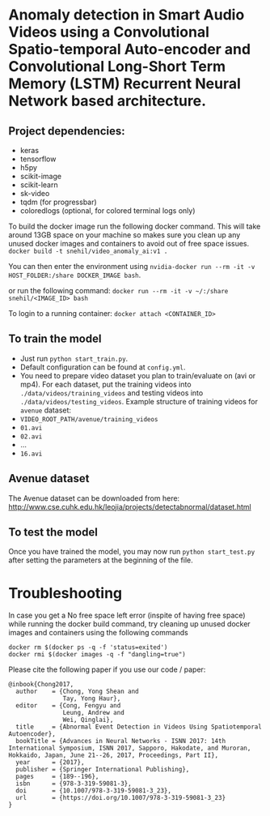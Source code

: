 # Anomaly detection in Smart Audio Videos using a Convolutional Spatio-temporal Auto-encoder and Convolutional Long-Short Term Memory (LSTM) Recurrent Neural Network based architecture.

## Project dependencies:
- keras
- tensorflow
- h5py
- scikit-image
- scikit-learn
- sk-video
- tqdm (for progressbar)
- coloredlogs (optional, for colored terminal logs only)

To build the docker image run the following docker command. This will take around 13GB space on your machine so makes sure you clean up any unused docker images and containers to avoid out of free space issues.
```docker build -t snehil/video_anomaly_ai:v1 .```

You can then enter the environment using ```nvidia-docker run --rm -it -v HOST_FOLDER:/share DOCKER_IMAGE bash```.

or run the following command:
```docker run --rm -it -v ~/:/share snehil/<IMAGE_ID> bash```

To login to a running container:
```docker attach <CONTAINER_ID>```

## To train the model 

 - Just run `python start_train.py`. 
 - Default configuration can be found at `config.yml`. 
 - You need to prepare video dataset you plan to train/evaluate on (avi or mp4). For each dataset, put the training videos into ```   
   ./data/videos/training_videos``` and testing videos into ```./data/videos/testing_videos```. Example structure of training videos for `avenue` dataset:
 - `VIDEO_ROOT_PATH/avenue/training_videos`
  - `01.avi`
  - `02.avi`
  - ...
  - `16.avi`

## Avenue dataset
The Avenue dataset can be downloaded from here: http://www.cse.cuhk.edu.hk/leojia/projects/detectabnormal/dataset.html

## To test the model
Once you have trained the model, you may now run `python start_test.py` after setting the parameters at the beginning of the file.

# Troubleshooting

In case you get a No free space left error (inspite of having free space) while running the docker build command, try cleaning up unused docker images and containers using the following commands
```
docker rm $(docker ps -q -f 'status=exited')
docker rmi $(docker images -q -f "dangling=true")

```


Please cite the following paper if you use our code / paper:
```
@inbook{Chong2017,
  author    = {Chong, Yong Shean and
               Tay, Yong Haur},
  editor    = {Cong, Fengyu and
               Leung, Andrew and
               Wei, Qinglai},
  title     = {Abnormal Event Detection in Videos Using Spatiotemporal Autoencoder},
  bookTitle = {Advances in Neural Networks - ISNN 2017: 14th International Symposium, ISNN 2017, Sapporo, Hakodate, and Muroran, Hokkaido, Japan, June 21--26, 2017, Proceedings, Part II},
  year      = {2017},
  publisher = {Springer International Publishing},
  pages     = {189--196},
  isbn      = {978-3-319-59081-3},
  doi       = {10.1007/978-3-319-59081-3_23},
  url       = {https://doi.org/10.1007/978-3-319-59081-3_23}
}
```
